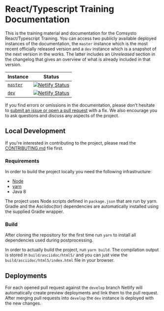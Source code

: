 # React/Typescript Training Documentation

This is the training material and documentation for the Comsysto React/Typescript Training. You can access two publicly available deployed instances of the documentation, the `master` instance which is the most recent officially released version and a `dev` instance which is a snapshot of the next version in the works. The latter includes an _Unreleased_ section in the changelog that gives an overview of what is already included in that version.

| Instance | Status |
| -------- | ------ |
| [`master`](https://comsysto-react-typescript-training.netlify.com)  | [![Netlify Status](https://api.netlify.com/api/v1/badges/72b65bbb-fbb3-49d2-ba27-4391b5b80d8f/deploy-status)](https://comsysto-react-typescript-training.netlify.com)     |
| [`dev`](https://comsysto-react-typescript-training-dev.netlify.com) | [![Netlify Status](https://api.netlify.com/api/v1/badges/3968112b-2b5d-4782-ae4a-8a80a50428dd/deploy-status)](https://comsysto-react-typescript-training-dev.netlify.com) |

If you find errors or omissions in the documentation, please don't hesitate to [submit an issue or open a pull request](https://github.com/ChristianIvicevic/react-typescript-bootcamp-docs/issues) with a fix. We also encourage you to ask questions and discuss any aspects of the project.

## Local Development

If you're interested in contributing to the project, please read the [CONTRIBUTING.md](./CONTRIBUTING.md) file first.

### Requirements

In order to build the project locally you need the following infrastructure:

* [Node](https://nodejs.org/en/)
* [yarn](https://yarnpkg.com/lang/en/)
* Java 8

The project uses Node scripts defined in `package.json` that are run by yarn. Gradle and the Asciidoc(tor) dependencies are automatically installed using the supplied Gradle wrapper.

### Build

After cloning the repository for the first time run `yarn` to install all dependencies used during postprocessing.

In order to actually build the project, run `yarn build`. The compilation output is stored in `build/asciidoc/html5/` and you can just view the `build/asciidoc/html5/index.html` file in your browser.

## Deployments

For each opened pull request against the `develop` branch Netlify will automatically create preview deployments and link them to the pull request. After merging pull requests into `develop` the `dev` instance is deployed with the new changes.
